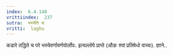 ```yaml
---
index:  6.4.148
vrittiindex:  237
sutra:  यस्येति च
vritti:  laghu 
---
```


कडारे तद्धिते च परे भस्येवर्णावर्णयोर्लोपः. इत्यल्लोपे प्राप्ते (औङः श्यां प्रतिषेधो वाच्यः). ज्ञाने..

